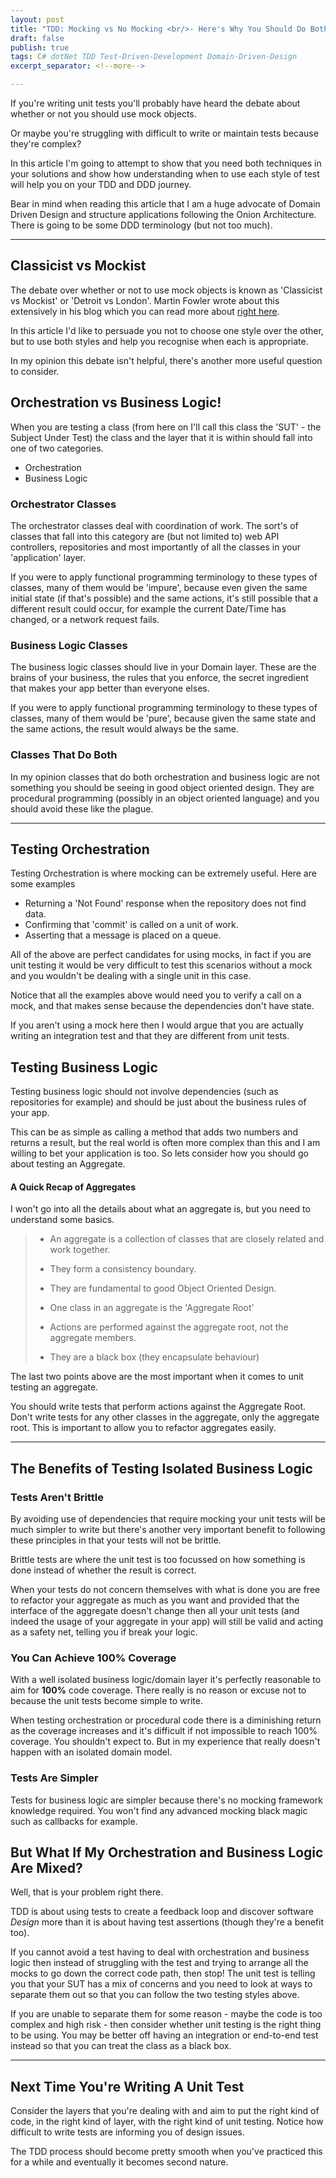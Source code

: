 ```yaml
---
layout: post
title: "TDD: Mocking vs No Mocking <br/>- Here's Why You Should Do Both"
draft: false
publish: true
tags: C# dotNet TDD Test-Driven-Development Domain-Driven-Design
excerpt_separator: <!--more-->

---
```

If you're writing unit tests you'll probably have heard the debate about whether or not you should use mock objects. 

Or maybe you're struggling with difficult to write or maintain tests because they're complex?

In this article I'm going to attempt to show that you need both techniques in your solutions and show how understanding when to use each style of test will help you on your TDD and DDD journey.

<!--more-->

Bear in mind when reading this article that I am a huge advocate of Domain Driven Design and structure applications following the Onion Architecture. There is going to be some DDD terminology (but not too much).

---

## Classicist vs Mockist
The debate over whether or not to use mock objects is known as 'Classicist vs Mockist' or 'Detroit vs London'. Martin Fowler wrote about this extensively in his blog which you can read more about [right here](https://martinfowler.com/articles/mocksArentStubs.html#ClassicalAndMockistTesting).

In this article I'd like to persuade you not to choose one style over the other, but to use both styles and help you recognise when each is appropriate.

In my opinion this debate isn't helpful, there's another more useful question to consider.

## Orchestration vs Business Logic!
When you are testing a class (from here on I'll call this class the 'SUT' - the Subject Under Test) the class and the layer that it is within should fall into one of two categories.
- Orchestration
- Business Logic

### Orchestrator Classes
The orchestrator classes deal with coordination of work. The sort's of classes that fall into this category are (but not limited to) web API controllers, repositories and most importantly of all the classes in your 'application' layer.

If you were to apply functional programming terminology to these types of classes, many of them would be 'impure', because even given the same initial state (if that's possible) and the same actions, it's still possible that a different result could occur, for example the current Date/Time has changed, or a network request fails.

### Business Logic Classes
The business logic classes should live in your Domain layer. These are the brains of your business, the rules that you enforce, the secret ingredient that makes your app better than everyone elses.

If you were to apply functional programming terminology to these types of classes, many of them would be 'pure', because given the same state and the same actions, the result would always be the same.

### Classes That Do Both
In my opinion classes that do both orchestration and business logic are not something you should be seeing in good object oriented design. 
They are procedural programming (possibly in an object oriented language) and you should avoid these like the plague.

---

## Testing Orchestration
Testing Orchestration is where mocking can be extremely useful.
Here are some examples
- Returning a 'Not Found' response when the repository does not find data.
- Confirming that 'commit' is called on a unit of work.
- Asserting that a message is placed on a queue.

All of the above are perfect candidates for using mocks, in fact if you are unit testing it would be very difficult to test this scenarios without a mock and you wouldn't be dealing with a single unit in this case.

Notice that all the examples above would need you to verify a call on a mock, and that makes sense because the dependencies don't have state.

If you aren't using a mock here then I would argue that you are actually writing an integration test and that they are different from unit tests.

## Testing Business Logic
Testing business logic should not involve dependencies (such as repositories for example) and should be just about the business rules of your app.

This can be as simple as calling a method that adds two numbers and returns a result, but the real world is often more complex than this and I am willing to bet your application is too. So lets consider how you should go about testing an Aggregate.

#### A Quick Recap of Aggregates
I won't go into all the details about what an aggregate is, but you need to understand some basics.
>* An aggregate is a collection of classes that are closely related and work together. 
>
>* They form a consistency boundary.
>
>* They are fundamental to good Object Oriented Design.
>
>* One class in an aggregate is the 'Aggregate Root'
>
>* Actions are performed against the aggregate root, not the aggregate members.
>
>* They are a black box (they encapsulate behaviour)

The last two points above are the most important when it comes to unit testing an aggregate.

You should write tests that perform actions against the Aggregate Root. Don't write tests for any other classes in the aggregate, only the aggregate root. This is important to allow you to refactor aggregates easily.

---

## The Benefits of Testing Isolated Business Logic

### Tests Aren't Brittle 

By avoiding use of dependencies that require mocking your unit tests will be much simpler to write but there's another very important benefit to following these principles in that your tests will not be brittle.

Brittle tests are where the unit test is too focussed on how something is done instead of whether the result is correct.

When your tests do not concern themselves with what is done you are free to refactor your aggregate as much as you want and provided that the interface of the aggregate doesn't change then all your unit tests (and indeed the usage of your aggregate in your app) will still be valid and acting as a safety net, telling you if break your logic.

### You Can Achieve 100% Coverage

With a well isolated business logic/domain layer it's perfectly reasonable to aim for **100%** code coverage. There really is no reason or excuse not to because the unit tests become simple to write.

When testing orchestration or procedural code there is a diminishing return as the coverage increases and it's difficult if not impossible to reach 100% coverage. You shouldn't expect to. 
But in my experience that really doesn't happen with an isolated domain model.

### Tests Are Simpler
Tests for business logic are simpler because there's no mocking framework knowledge required. You won't find any advanced mocking black magic such as callbacks for example.

## But What If My Orchestration and Business Logic Are Mixed?
Well, that is your problem right there.

TDD is about using tests to create a feedback loop and discover software *Design* more than it is about having test assertions (though they're a benefit too). 

If you cannot avoid a test having to deal with orchestration and business logic then instead of struggling with the test and trying to arrange all the mocks to go down the correct code path, then stop!
The unit test is telling you that your SUT has a mix of concerns and you need to look at ways to separate them out so that you can follow the two testing styles above.

If you are unable to separate them for some reason - maybe the code is too complex and high risk - then consider whether unit testing is the right thing to be using.
You may be better off having an integration or end-to-end test instead so that you can treat the class as a black box.

---

## Next Time You're Writing A Unit Test

Consider the layers that you're dealing with and aim to put the right kind of code, in the right kind of layer, with the right kind of unit testing.
Notice how difficult to write tests are informing you of design issues.

The TDD process should become pretty smooth when you've practiced this for a while and eventually it becomes second nature.